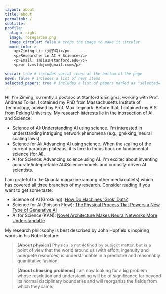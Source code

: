 ```yaml
---
layout: about
title: about
permalink: /
subtitle: 
profile:
  align: right
  image: rosegarden.png
  image_circular: false # crops the image to make it circular
  more_info: >
    <p>Ziming Liu (刘子鸣)</p>
    <p>Researcher in AI + Science</p>
    <p>Email: zmliu1@stanford.edu</p>
    <p>or lzmsldmjxm@gmail.com</p>

social: true # includes social icons at the bottom of the page
news: false # includes a list of news items
selected_papers: true # includes a list of papers marked as "selected={true}"
---
```


Hi! I'm Ziming, currently a postdoc at Stanford & Enigma, working with Prof. Andreas Tolias. <!--[Get my CV here](/assets/pdf/Ziming_resume.pdf).--> I obtained my PhD from Massachusetts Institute of Technology, advised by Prof. Max Tegmark. Before that, I obtained my B.S. from Peking University. My research interests lie in the intersection of AI and Science:

* Science of AI: Understanding AI using science. I'm interested in understanding intriguing network phenomena (e.g., grokking, neural scaling laws). 
* Science for AI: Advancing AI using science. When the scaling of the current paradigm plateaus, it is time to focus back on fundamental science (for AI).
* AI for Science: Advancing science using AI. I'm excited about inventing accurate/interpretable AI4Science models and curiosity-driven AI scientists.

I am grateful to the Quanta magazine (among other media outlets) which has covered all three branches of my research. Consider reading if you want to get some taste:

* Science of AI (Grokking): [How Do Machines ‘Grok’ Data?](https://www.quantamagazine.org/how-do-machines-grok-data-20240412/)
* Science for AI (Poisson Flow): [The Physical Process That Powers a New Type of Generative AI](https://www.quantamagazine.org/new-physics-inspired-generative-ai-exceeds-expectations-20230919/)
* AI for Science (KAN): [Novel Architecture Makes Neural Networks More Understandable](https://www.quantamagazine.org/novel-architecture-makes-neural-networks-more-understandable-20240911/)

My research philosophy is best described by John Hopfield's inspiring words in his Nobel lecture:

> **[About physics]** Physics is not defined by subject matter, but is a point of view that the world around us (with effort, ingenuity and adequete resources) is understandable in a predictive and reasonably quantitative fashion. 

> **[About choosing problems]** I am now looking for a big problem whose resolution and understanding will be of significance far beyond its normal disciplinary boundaries and will reorganize the fields from which they came.

<!--To break disciplinary boundaries, I am decicated to bring young talents into this exciting field of AI + Science, as well as bring together AI researchers and domain scientists. I'm excited to teach courses on AI + Science when opportunities arise. Take a look at the syllabus for [Science of AI](/assets/pdf/Science_of_AI_Syllabus.pdf) and [AI for Science](/assets/pdf/AI_for_Science_Syllabus.pdf) that I'm designing and let me know if you would be interested in signup if such courses exist!-->


